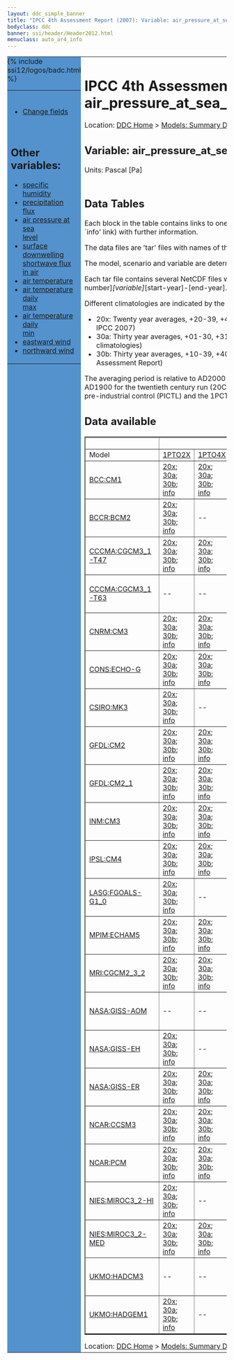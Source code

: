 ```yaml
---
layout: ddc_simple_banner
title: "IPCC 4th Assessment Report (2007): Variable: air_pressure_at_sea_level"
bodyclass: ddc
banner: ssi/header/Header2012.html
menuclass: auto_ar4_info
---
```



<table width="100%" border="0" cellspacing="0" cellpadding="0" style="border-collapse: collapse;">
<tr style="margin:0;padding:0;border:0;">
<td style="margin:0;padding:0;border:0;height:1pt;width:150pt;background:#5492CD;" valign="top" >

<div id="lh-col2" class="auto_ar4_info">
<table class="menumain" bgcolor="#5492CD" cellspacing="0" width="100%" border="0">
<tr><td>

<br/>
<ul><li><a href="var-air_pressure_at_sea_level-change.html">Change fields</a></li></ul><br/>

<h2> Other variables:</h2>
<ul>
<li><a href="var-specific_humidity.html">specific humidity</a></li>
<li><a href="var-precipitation_flux.html">precipitation flux</a></li>
<li><a href="var-air_pressure_at_sea_level.html">air pressure at sea<br/> level</a></li>
<li><a href="var-surface_downwelling_shortwave_flux_in_air.html">surface downwelling<br/> shortwave flux in air</a></li>
<li><a href="var-air_temperature.html">air temperature</a></li>
<li><a href="var-air_temperature_daily_max.html">air temperature daily<br/> max</a></li>
<li><a href="var-air_temperature_daily_min.html">air temperature daily<br/> min</a></li>
<li><a href="var-eastward_wind.html">eastward wind</a></li>
<li><a href="var-northward_wind.html">northward wind</a></li>
</ul>

</td></tr> 
{% include ssi12/logos/badc.html %}
</table>
</div>
</td>
<td><h1>IPCC 4th Assessment Report (2007): Variable: air_pressure_at_sea_level</h1>

<!-- Breadcrumb1 -->
<div id="breadcrumb1" align="left">
Location: <a href="/index.html">DDC Home</a> > <a href="/sim/gcm_clim/">Models: Summary Data</a>
> <a href="/sim/gcm_clim/SRES_AR4/index.html">AR4 (2007): SRES scenarios</a>
</div>
<!-- End of Breadcrumb1 --><h2>Variable: air_pressure_at_sea_level</h2>
Units: Pascal [Pa]<br/>

<br/>
<h2> Data Tables</h2>

Each block in the table contains links to one or more data files and
to one information page (the `info' link) with further information.
<p/>

The data files are 'tar' files with names of the form
[model]_[scenario]_[variable]_[climatology].tar.
<p/>

The model, scenario and variable are determined by the position in
the table.
<p/>

Each tar file contains several NetCDF files with names of the form:
[model]_[scenario]_[ensemble number]_[variable]_[start-year]-[end-year].nc.
<p/>

Different climatologies are indicated by the links within each table entry.
<ul>
<li>20x: Twenty year averages, +20-39, +46-65, +80-99, +180-199 (as used in Chapt. 10 of IPCC 2007)</li>
<li>30a: Thirty year averages, +01-30, +31-60, +61-90 (as used in the observational climatologies)</li>
<li>30b: Thirty year averages, +10-39, +40-69, +70-99 (for compatibility with the 3rd Assessment Report)</li>
</ul>
The averaging period is relative to AD2000 for SRES scenarios A1B, A2 and B1,
relative to AD1900 for the twentieth century run (20C3M) and relative to the
start of the experiment for the pre-industrial control (PICTL) and the
1PCTO2X and 1PCTO4X runs.
<p/>

<h2>Data available</h2>

<table class="data-table"  border="2">
<tr><td></td>
<td colspan="8" align="center">Scenario</td>
</tr>
<tr><td>Model</td>
      <td><a href="scenario-1PTO2X.html">1PTO2X</a></td>
      <td><a href="scenario-1PTO4X.html">1PTO4X</a></td>
      <td><a href="scenario-SRB1.html">SRB1</a></td>
      <td><a href="scenario-20C3M.html">20C3M</a></td>
      <td><a href="scenario-COMMIT.html">COMMIT</a></td>
      <td><a href="scenario-PICTL.html">PICTL</a></td>
      <td><a href="scenario-SRA1B.html">SRA1B</a></td>
      <td><a href="scenario-SRA2.html">SRA2</a></td>
</tr>
<tr><td class="data-table-col1"><a href="model-BCC-CM1.html">BCC:CM1</a></td>
      <td class="data-table-item">
      <a href="http://apps.ipcc-data.org/cgi-bin/downl/ar4_nc/psl/BCCM1_1PTO2X_psl_oc20x.tar">20x</a>;
      <a href="http://apps.ipcc-data.org/cgi-bin/downl/ar4_nc/psl/BCCM1_1PTO2X_psl_oc30a.tar">30a</a>;
      <a href="http://apps.ipcc-data.org/cgi-bin/downl/ar4_nc/psl/BCCM1_1PTO2X_psl_oc30b.tar">30b</a>;
      <a href="/ar4/info/BCC-CM1_1PTO2X_psl.html">info</a></td>
      <td class="data-table-item">
      <a href="http://apps.ipcc-data.org/cgi-bin/downl/ar4_nc/psl/BCCM1_1PTO4X_psl_oc20x.tar">20x</a>;
      <a href="http://apps.ipcc-data.org/cgi-bin/downl/ar4_nc/psl/BCCM1_1PTO4X_psl_oc30a.tar">30a</a>;
      <a href="http://apps.ipcc-data.org/cgi-bin/downl/ar4_nc/psl/BCCM1_1PTO4X_psl_oc30b.tar">30b</a>;
      <a href="/ar4/info/BCC-CM1_1PTO4X_psl.html">info</a></td>
      <td class="data-table-item">
      <a href="http://apps.ipcc-data.org/cgi-bin/downl/ar4_nc/psl/BCCM1_SRB1_psl_c20x.tar">20x</a>;
      <a href="http://apps.ipcc-data.org/cgi-bin/downl/ar4_nc/psl/BCCM1_SRB1_psl_c30b.tar">30b</a>;
      <a href="/ar4/info/BCC-CM1_SRB1_psl.html">info</a></td>
      <td class="data-table-empty">--</td>
      <td class="data-table-empty">--</td>
      <td class="data-table-empty">--</td>
      <td class="data-table-empty">--</td>
      <td class="data-table-empty">--</td>
</tr>
<tr><td class="data-table-col1"><a href="model-BCCR-BCM2.html">BCCR:BCM2</a></td>
      <td class="data-table-item">
      <a href="http://apps.ipcc-data.org/cgi-bin/downl/ar4_nc/psl/BCM2_1PTO2X_psl_oc20x.tar">20x</a>;
      <a href="http://apps.ipcc-data.org/cgi-bin/downl/ar4_nc/psl/BCM2_1PTO2X_psl_oc30a.tar">30a</a>;
      <a href="http://apps.ipcc-data.org/cgi-bin/downl/ar4_nc/psl/BCM2_1PTO2X_psl_oc30b.tar">30b</a>;
      <a href="/ar4/info/BCCR-BCM2_1PTO2X_psl.html">info</a></td>
      <td class="data-table-empty">--</td>
      <td class="data-table-item">
      <a href="http://apps.ipcc-data.org/cgi-bin/downl/ar4_nc/psl/BCM2_SRB1_psl_c20x.tar">20x</a>;
      <a href="http://apps.ipcc-data.org/cgi-bin/downl/ar4_nc/psl/BCM2_SRB1_psl_c30b.tar">30b</a>;
      <a href="/ar4/info/BCCR-BCM2_SRB1_psl.html">info</a></td>
      <td class="data-table-item">
      <a href="http://apps.ipcc-data.org/cgi-bin/downl/ar4_nc/psl/BCM2_20C3M_psl_c30a.tar">30a</a>;
      <a href="/ar4/info/BCCR-BCM2_20C3M_psl.html">info</a></td>
      <td class="data-table-item">
      <a href="http://apps.ipcc-data.org/cgi-bin/downl/ar4_nc/psl/BCM2_COMMIT_psl_c20x.tar">20x</a>;
      <a href="http://apps.ipcc-data.org/cgi-bin/downl/ar4_nc/psl/BCM2_COMMIT_psl_c30b.tar">30b</a>;
      <a href="/ar4/info/BCCR-BCM2_COMMIT_psl.html">info</a></td>
      <td class="data-table-item">
      <a href="http://apps.ipcc-data.org/cgi-bin/downl/ar4_nc/psl/BCM2_PICTL_psl_oc20x.tar">20x</a>;
      <a href="http://apps.ipcc-data.org/cgi-bin/downl/ar4_nc/psl/BCM2_PICTL_psl_oc30a.tar">30a</a>;
      <a href="http://apps.ipcc-data.org/cgi-bin/downl/ar4_nc/psl/BCM2_PICTL_psl_oc30b.tar">30b</a>;
      <a href="/ar4/info/BCCR-BCM2_PICTL_psl.html">info</a></td>
      <td class="data-table-item">
      <a href="http://apps.ipcc-data.org/cgi-bin/downl/ar4_nc/psl/BCM2_SRA1B_psl_c20x.tar">20x</a>;
      <a href="http://apps.ipcc-data.org/cgi-bin/downl/ar4_nc/psl/BCM2_SRA1B_psl_c30b.tar">30b</a>;
      <a href="/ar4/info/BCCR-BCM2_SRA1B_psl.html">info</a></td>
      <td class="data-table-item">
      <a href="http://apps.ipcc-data.org/cgi-bin/downl/ar4_nc/psl/BCM2_SRA2_psl_c20x.tar">20x</a>;
      <a href="http://apps.ipcc-data.org/cgi-bin/downl/ar4_nc/psl/BCM2_SRA2_psl_c30b.tar">30b</a>;
      <a href="/ar4/info/BCCR-BCM2_SRA2_psl.html">info</a></td>
</tr>
<tr><td class="data-table-col1"><a href="model-CCCMA-CGCM3_1-T47.html">CCCMA:CGCM3_1-T47</a></td>
      <td class="data-table-item">
      <a href="http://apps.ipcc-data.org/cgi-bin/downl/ar4_nc/psl/CGMR_1PTO2X_psl_oc20x.tar">20x</a>;
      <a href="http://apps.ipcc-data.org/cgi-bin/downl/ar4_nc/psl/CGMR_1PTO2X_psl_oc30a.tar">30a</a>;
      <a href="http://apps.ipcc-data.org/cgi-bin/downl/ar4_nc/psl/CGMR_1PTO2X_psl_oc30b.tar">30b</a>;
      <a href="/ar4/info/CCCMA-CGCM3_1-T47_1PTO2X_psl.html">info</a></td>
      <td class="data-table-item">
      <a href="http://apps.ipcc-data.org/cgi-bin/downl/ar4_nc/psl/CGMR_1PTO4X_psl_oc20x.tar">20x</a>;
      <a href="http://apps.ipcc-data.org/cgi-bin/downl/ar4_nc/psl/CGMR_1PTO4X_psl_oc30a.tar">30a</a>;
      <a href="http://apps.ipcc-data.org/cgi-bin/downl/ar4_nc/psl/CGMR_1PTO4X_psl_oc30b.tar">30b</a>;
      <a href="/ar4/info/CCCMA-CGCM3_1-T47_1PTO4X_psl.html">info</a></td>
      <td class="data-table-empty">--</td>
      <td class="data-table-item">
      <a href="http://apps.ipcc-data.org/cgi-bin/downl/ar4_nc/psl/CGMR_20C3M_psl_c30a.tar">30a</a>;
      <a href="/ar4/info/CCCMA-CGCM3_1-T47_20C3M_psl.html">info</a></td>
      <td class="data-table-empty">--</td>
      <td class="data-table-item">
      <a href="http://apps.ipcc-data.org/cgi-bin/downl/ar4_nc/psl/CGMR_PICTL_psl_oc20x.tar">20x</a>;
      <a href="http://apps.ipcc-data.org/cgi-bin/downl/ar4_nc/psl/CGMR_PICTL_psl_oc30a.tar">30a</a>;
      <a href="http://apps.ipcc-data.org/cgi-bin/downl/ar4_nc/psl/CGMR_PICTL_psl_oc30b.tar">30b</a>;
      <a href="/ar4/info/CCCMA-CGCM3_1-T47_PICTL_psl.html">info</a></td>
      <td class="data-table-item">
      <a href="http://apps.ipcc-data.org/cgi-bin/downl/ar4_nc/psl/CGMR_SRA1B_psl_c20x.tar">20x</a>;
      <a href="http://apps.ipcc-data.org/cgi-bin/downl/ar4_nc/psl/CGMR_SRA1B_psl_c30b.tar">30b</a>;
      <a href="/ar4/info/CCCMA-CGCM3_1-T47_SRA1B_psl.html">info</a></td>
      <td class="data-table-empty">--</td>
</tr>
<tr><td class="data-table-col1"><a href="model-CCCMA-CGCM3_1-T63.html">CCCMA:CGCM3_1-T63</a></td>
      <td class="data-table-empty">--</td>
      <td class="data-table-empty">--</td>
      <td class="data-table-item">
      <a href="http://apps.ipcc-data.org/cgi-bin/downl/ar4_nc/psl/CGHR_SRB1_psl_c20x.tar">20x</a>;
      <a href="http://apps.ipcc-data.org/cgi-bin/downl/ar4_nc/psl/CGHR_SRB1_psl_c30b.tar">30b</a>;
      <a href="/ar4/info/CCCMA-CGCM3_1-T63_SRB1_psl.html">info</a></td>
      <td class="data-table-item">
      <a href="http://apps.ipcc-data.org/cgi-bin/downl/ar4_nc/psl/CGHR_20C3M_psl_c30a.tar">30a</a>;
      <a href="/ar4/info/CCCMA-CGCM3_1-T63_20C3M_psl.html">info</a></td>
      <td class="data-table-empty">--</td>
      <td class="data-table-item">
      <a href="http://apps.ipcc-data.org/cgi-bin/downl/ar4_nc/psl/CGHR_PICTL_psl_oc20x.tar">20x</a>;
      <a href="http://apps.ipcc-data.org/cgi-bin/downl/ar4_nc/psl/CGHR_PICTL_psl_oc30a.tar">30a</a>;
      <a href="http://apps.ipcc-data.org/cgi-bin/downl/ar4_nc/psl/CGHR_PICTL_psl_oc30b.tar">30b</a>;
      <a href="/ar4/info/CCCMA-CGCM3_1-T63_PICTL_psl.html">info</a></td>
      <td class="data-table-item">
      <a href="http://apps.ipcc-data.org/cgi-bin/downl/ar4_nc/psl/CGHR_SRA1B_psl_c20x.tar">20x</a>;
      <a href="http://apps.ipcc-data.org/cgi-bin/downl/ar4_nc/psl/CGHR_SRA1B_psl_c30b.tar">30b</a>;
      <a href="/ar4/info/CCCMA-CGCM3_1-T63_SRA1B_psl.html">info</a></td>
      <td class="data-table-empty">--</td>
</tr>
<tr><td class="data-table-col1"><a href="model-CNRM-CM3.html">CNRM:CM3</a></td>
      <td class="data-table-item">
      <a href="http://apps.ipcc-data.org/cgi-bin/downl/ar4_nc/psl/CNCM3_1PTO2X_psl_oc20x.tar">20x</a>;
      <a href="http://apps.ipcc-data.org/cgi-bin/downl/ar4_nc/psl/CNCM3_1PTO2X_psl_oc30a.tar">30a</a>;
      <a href="http://apps.ipcc-data.org/cgi-bin/downl/ar4_nc/psl/CNCM3_1PTO2X_psl_oc30b.tar">30b</a>;
      <a href="/ar4/info/CNRM-CM3_1PTO2X_psl.html">info</a></td>
      <td class="data-table-item">
      <a href="http://apps.ipcc-data.org/cgi-bin/downl/ar4_nc/psl/CNCM3_1PTO4X_psl_oc20x.tar">20x</a>;
      <a href="http://apps.ipcc-data.org/cgi-bin/downl/ar4_nc/psl/CNCM3_1PTO4X_psl_oc30a.tar">30a</a>;
      <a href="http://apps.ipcc-data.org/cgi-bin/downl/ar4_nc/psl/CNCM3_1PTO4X_psl_oc30b.tar">30b</a>;
      <a href="/ar4/info/CNRM-CM3_1PTO4X_psl.html">info</a></td>
      <td class="data-table-item">
      <a href="http://apps.ipcc-data.org/cgi-bin/downl/ar4_nc/psl/CNCM3_SRB1_psl_c20x.tar">20x</a>;
      <a href="http://apps.ipcc-data.org/cgi-bin/downl/ar4_nc/psl/CNCM3_SRB1_psl_c30b.tar">30b</a>;
      <a href="/ar4/info/CNRM-CM3_SRB1_psl.html">info</a></td>
      <td class="data-table-item">
      <a href="http://apps.ipcc-data.org/cgi-bin/downl/ar4_nc/psl/CNCM3_20C3M_psl_c30a.tar">30a</a>;
      <a href="/ar4/info/CNRM-CM3_20C3M_psl.html">info</a></td>
      <td class="data-table-item">
      <a href="http://apps.ipcc-data.org/cgi-bin/downl/ar4_nc/psl/CNCM3_COMMIT_psl_c20x.tar">20x</a>;
      <a href="http://apps.ipcc-data.org/cgi-bin/downl/ar4_nc/psl/CNCM3_COMMIT_psl_c30b.tar">30b</a>;
      <a href="/ar4/info/CNRM-CM3_COMMIT_psl.html">info</a></td>
      <td class="data-table-item">
      <a href="http://apps.ipcc-data.org/cgi-bin/downl/ar4_nc/psl/CNCM3_PICTL_psl_oc20x.tar">20x</a>;
      <a href="http://apps.ipcc-data.org/cgi-bin/downl/ar4_nc/psl/CNCM3_PICTL_psl_oc30a.tar">30a</a>;
      <a href="http://apps.ipcc-data.org/cgi-bin/downl/ar4_nc/psl/CNCM3_PICTL_psl_oc30b.tar">30b</a>;
      <a href="/ar4/info/CNRM-CM3_PICTL_psl.html">info</a></td>
      <td class="data-table-item">
      <a href="http://apps.ipcc-data.org/cgi-bin/downl/ar4_nc/psl/CNCM3_SRA1B_psl_c20x.tar">20x</a>;
      <a href="http://apps.ipcc-data.org/cgi-bin/downl/ar4_nc/psl/CNCM3_SRA1B_psl_c30b.tar">30b</a>;
      <a href="/ar4/info/CNRM-CM3_SRA1B_psl.html">info</a></td>
      <td class="data-table-item">
      <a href="http://apps.ipcc-data.org/cgi-bin/downl/ar4_nc/psl/CNCM3_SRA2_psl_c20x.tar">20x</a>;
      <a href="http://apps.ipcc-data.org/cgi-bin/downl/ar4_nc/psl/CNCM3_SRA2_psl_c30b.tar">30b</a>;
      <a href="/ar4/info/CNRM-CM3_SRA2_psl.html">info</a></td>
</tr>
<tr><td class="data-table-col1"><a href="model-CONS-ECHO-G.html">CONS:ECHO-G</a></td>
      <td class="data-table-item">
      <a href="http://apps.ipcc-data.org/cgi-bin/downl/ar4_nc/psl/ECHOG_1PTO2X_psl_oc20x.tar">20x</a>;
      <a href="http://apps.ipcc-data.org/cgi-bin/downl/ar4_nc/psl/ECHOG_1PTO2X_psl_oc30a.tar">30a</a>;
      <a href="http://apps.ipcc-data.org/cgi-bin/downl/ar4_nc/psl/ECHOG_1PTO2X_psl_oc30b.tar">30b</a>;
      <a href="/ar4/info/CONS-ECHO-G_1PTO2X_psl.html">info</a></td>
      <td class="data-table-item">
      <a href="http://apps.ipcc-data.org/cgi-bin/downl/ar4_nc/psl/ECHOG_1PTO4X_psl_oc20x.tar">20x</a>;
      <a href="http://apps.ipcc-data.org/cgi-bin/downl/ar4_nc/psl/ECHOG_1PTO4X_psl_oc30a.tar">30a</a>;
      <a href="http://apps.ipcc-data.org/cgi-bin/downl/ar4_nc/psl/ECHOG_1PTO4X_psl_oc30b.tar">30b</a>;
      <a href="/ar4/info/CONS-ECHO-G_1PTO4X_psl.html">info</a></td>
      <td class="data-table-empty">--</td>
      <td class="data-table-item">
      <a href="http://apps.ipcc-data.org/cgi-bin/downl/ar4_nc/psl/ECHOG_20C3M_psl_c30a.tar">30a</a>;
      <a href="/ar4/info/CONS-ECHO-G_20C3M_psl.html">info</a></td>
      <td class="data-table-item">
      <a href="http://apps.ipcc-data.org/cgi-bin/downl/ar4_nc/psl/ECHOG_COMMIT_psl_c20x.tar">20x</a>;
      <a href="http://apps.ipcc-data.org/cgi-bin/downl/ar4_nc/psl/ECHOG_COMMIT_psl_c30b.tar">30b</a>;
      <a href="/ar4/info/CONS-ECHO-G_COMMIT_psl.html">info</a></td>
      <td class="data-table-item">
      <a href="http://apps.ipcc-data.org/cgi-bin/downl/ar4_nc/psl/ECHOG_PICTL_psl_oc20x.tar">20x</a>;
      <a href="http://apps.ipcc-data.org/cgi-bin/downl/ar4_nc/psl/ECHOG_PICTL_psl_oc30a.tar">30a</a>;
      <a href="http://apps.ipcc-data.org/cgi-bin/downl/ar4_nc/psl/ECHOG_PICTL_psl_oc30b.tar">30b</a>;
      <a href="/ar4/info/CONS-ECHO-G_PICTL_psl.html">info</a></td>
      <td class="data-table-item">
      <a href="http://apps.ipcc-data.org/cgi-bin/downl/ar4_nc/psl/ECHOG_SRA1B_psl_c20x.tar">20x</a>;
      <a href="http://apps.ipcc-data.org/cgi-bin/downl/ar4_nc/psl/ECHOG_SRA1B_psl_c30b.tar">30b</a>;
      <a href="/ar4/info/CONS-ECHO-G_SRA1B_psl.html">info</a></td>
      <td class="data-table-item">
      <a href="http://apps.ipcc-data.org/cgi-bin/downl/ar4_nc/psl/ECHOG_SRA2_psl_c20x.tar">20x</a>;
      <a href="http://apps.ipcc-data.org/cgi-bin/downl/ar4_nc/psl/ECHOG_SRA2_psl_c30b.tar">30b</a>;
      <a href="/ar4/info/CONS-ECHO-G_SRA2_psl.html">info</a></td>
</tr>
<tr><td class="data-table-col1"><a href="model-CSIRO-MK3.html">CSIRO:MK3</a></td>
      <td class="data-table-item">
      <a href="http://apps.ipcc-data.org/cgi-bin/downl/ar4_nc/psl/CSMK3_1PTO2X_psl_oc20x.tar">20x</a>;
      <a href="http://apps.ipcc-data.org/cgi-bin/downl/ar4_nc/psl/CSMK3_1PTO2X_psl_oc30a.tar">30a</a>;
      <a href="http://apps.ipcc-data.org/cgi-bin/downl/ar4_nc/psl/CSMK3_1PTO2X_psl_oc30b.tar">30b</a>;
      <a href="/ar4/info/CSIRO-MK3_1PTO2X_psl.html">info</a></td>
      <td class="data-table-empty">--</td>
      <td class="data-table-item">
      <a href="http://apps.ipcc-data.org/cgi-bin/downl/ar4_nc/psl/CSMK3_SRB1_psl_c20x.tar">20x</a>;
      <a href="http://apps.ipcc-data.org/cgi-bin/downl/ar4_nc/psl/CSMK3_SRB1_psl_c30b.tar">30b</a>;
      <a href="/ar4/info/CSIRO-MK3_SRB1_psl.html">info</a></td>
      <td class="data-table-item">
      <a href="http://apps.ipcc-data.org/cgi-bin/downl/ar4_nc/psl/CSMK3_20C3M_psl_c30a.tar">30a</a>;
      <a href="/ar4/info/CSIRO-MK3_20C3M_psl.html">info</a></td>
      <td class="data-table-item">
      <a href="http://apps.ipcc-data.org/cgi-bin/downl/ar4_nc/psl/CSMK3_COMMIT_psl_c20x.tar">20x</a>;
      <a href="http://apps.ipcc-data.org/cgi-bin/downl/ar4_nc/psl/CSMK3_COMMIT_psl_c30b.tar">30b</a>;
      <a href="/ar4/info/CSIRO-MK3_COMMIT_psl.html">info</a></td>
      <td class="data-table-item">
      <a href="http://apps.ipcc-data.org/cgi-bin/downl/ar4_nc/psl/CSMK3_PICTL_psl_oc20x.tar">20x</a>;
      <a href="http://apps.ipcc-data.org/cgi-bin/downl/ar4_nc/psl/CSMK3_PICTL_psl_oc30a.tar">30a</a>;
      <a href="http://apps.ipcc-data.org/cgi-bin/downl/ar4_nc/psl/CSMK3_PICTL_psl_oc30b.tar">30b</a>;
      <a href="/ar4/info/CSIRO-MK3_PICTL_psl.html">info</a></td>
      <td class="data-table-item">
      <a href="http://apps.ipcc-data.org/cgi-bin/downl/ar4_nc/psl/CSMK3_SRA1B_psl_c20x.tar">20x</a>;
      <a href="http://apps.ipcc-data.org/cgi-bin/downl/ar4_nc/psl/CSMK3_SRA1B_psl_c30b.tar">30b</a>;
      <a href="/ar4/info/CSIRO-MK3_SRA1B_psl.html">info</a></td>
      <td class="data-table-empty">--</td>
</tr>
<tr><td class="data-table-col1"><a href="model-GFDL-CM2.html">GFDL:CM2</a></td>
      <td class="data-table-item">
      <a href="http://apps.ipcc-data.org/cgi-bin/downl/ar4_nc/psl/GFCM20_1PTO2X_psl_oc20x.tar">20x</a>;
      <a href="http://apps.ipcc-data.org/cgi-bin/downl/ar4_nc/psl/GFCM20_1PTO2X_psl_oc30a.tar">30a</a>;
      <a href="http://apps.ipcc-data.org/cgi-bin/downl/ar4_nc/psl/GFCM20_1PTO2X_psl_oc30b.tar">30b</a>;
      <a href="/ar4/info/GFDL-CM2_1PTO2X_psl.html">info</a></td>
      <td class="data-table-item">
      <a href="http://apps.ipcc-data.org/cgi-bin/downl/ar4_nc/psl/GFCM20_1PTO4X_psl_oc20x.tar">20x</a>;
      <a href="http://apps.ipcc-data.org/cgi-bin/downl/ar4_nc/psl/GFCM20_1PTO4X_psl_oc30a.tar">30a</a>;
      <a href="http://apps.ipcc-data.org/cgi-bin/downl/ar4_nc/psl/GFCM20_1PTO4X_psl_oc30b.tar">30b</a>;
      <a href="/ar4/info/GFDL-CM2_1PTO4X_psl.html">info</a></td>
      <td class="data-table-item">
      <a href="http://apps.ipcc-data.org/cgi-bin/downl/ar4_nc/psl/GFCM20_SRB1_psl_c20x.tar">20x</a>;
      <a href="http://apps.ipcc-data.org/cgi-bin/downl/ar4_nc/psl/GFCM20_SRB1_psl_c30b.tar">30b</a>;
      <a href="/ar4/info/GFDL-CM2_SRB1_psl.html">info</a></td>
      <td class="data-table-item">
      <a href="http://apps.ipcc-data.org/cgi-bin/downl/ar4_nc/psl/GFCM20_20C3M_psl_c30a.tar">30a</a>;
      <a href="/ar4/info/GFDL-CM2_20C3M_psl.html">info</a></td>
      <td class="data-table-item">
      <a href="http://apps.ipcc-data.org/cgi-bin/downl/ar4_nc/psl/GFCM20_COMMIT_psl_c20x.tar">20x</a>;
      <a href="http://apps.ipcc-data.org/cgi-bin/downl/ar4_nc/psl/GFCM20_COMMIT_psl_c30b.tar">30b</a>;
      <a href="/ar4/info/GFDL-CM2_COMMIT_psl.html">info</a></td>
      <td class="data-table-item">
      <a href="http://apps.ipcc-data.org/cgi-bin/downl/ar4_nc/psl/GFCM20_PICTL_psl_oc20x.tar">20x</a>;
      <a href="http://apps.ipcc-data.org/cgi-bin/downl/ar4_nc/psl/GFCM20_PICTL_psl_oc30a.tar">30a</a>;
      <a href="http://apps.ipcc-data.org/cgi-bin/downl/ar4_nc/psl/GFCM20_PICTL_psl_oc30b.tar">30b</a>;
      <a href="/ar4/info/GFDL-CM2_PICTL_psl.html">info</a></td>
      <td class="data-table-item">
      <a href="http://apps.ipcc-data.org/cgi-bin/downl/ar4_nc/psl/GFCM20_SRA1B_psl_c20x.tar">20x</a>;
      <a href="http://apps.ipcc-data.org/cgi-bin/downl/ar4_nc/psl/GFCM20_SRA1B_psl_c30b.tar">30b</a>;
      <a href="/ar4/info/GFDL-CM2_SRA1B_psl.html">info</a></td>
      <td class="data-table-item">
      <a href="http://apps.ipcc-data.org/cgi-bin/downl/ar4_nc/psl/GFCM20_SRA2_psl_c20x.tar">20x</a>;
      <a href="http://apps.ipcc-data.org/cgi-bin/downl/ar4_nc/psl/GFCM20_SRA2_psl_c30b.tar">30b</a>;
      <a href="/ar4/info/GFDL-CM2_SRA2_psl.html">info</a></td>
</tr>
<tr><td class="data-table-col1"><a href="model-GFDL-CM2_1.html">GFDL:CM2_1</a></td>
      <td class="data-table-item">
      <a href="http://apps.ipcc-data.org/cgi-bin/downl/ar4_nc/psl/GFCM21_1PTO2X_psl_oc20x.tar">20x</a>;
      <a href="http://apps.ipcc-data.org/cgi-bin/downl/ar4_nc/psl/GFCM21_1PTO2X_psl_oc30a.tar">30a</a>;
      <a href="http://apps.ipcc-data.org/cgi-bin/downl/ar4_nc/psl/GFCM21_1PTO2X_psl_oc30b.tar">30b</a>;
      <a href="/ar4/info/GFDL-CM2_1_1PTO2X_psl.html">info</a></td>
      <td class="data-table-item">
      <a href="http://apps.ipcc-data.org/cgi-bin/downl/ar4_nc/psl/GFCM21_1PTO4X_psl_oc20x.tar">20x</a>;
      <a href="http://apps.ipcc-data.org/cgi-bin/downl/ar4_nc/psl/GFCM21_1PTO4X_psl_oc30a.tar">30a</a>;
      <a href="http://apps.ipcc-data.org/cgi-bin/downl/ar4_nc/psl/GFCM21_1PTO4X_psl_oc30b.tar">30b</a>;
      <a href="/ar4/info/GFDL-CM2_1_1PTO4X_psl.html">info</a></td>
      <td class="data-table-item">
      <a href="http://apps.ipcc-data.org/cgi-bin/downl/ar4_nc/psl/GFCM21_SRB1_psl_c20x.tar">20x</a>;
      <a href="http://apps.ipcc-data.org/cgi-bin/downl/ar4_nc/psl/GFCM21_SRB1_psl_c30b.tar">30b</a>;
      <a href="/ar4/info/GFDL-CM2_1_SRB1_psl.html">info</a></td>
      <td class="data-table-item">
      <a href="http://apps.ipcc-data.org/cgi-bin/downl/ar4_nc/psl/GFCM21_20C3M_psl_c30a.tar">30a</a>;
      <a href="/ar4/info/GFDL-CM2_1_20C3M_psl.html">info</a></td>
      <td class="data-table-item">
      <a href="http://apps.ipcc-data.org/cgi-bin/downl/ar4_nc/psl/GFCM21_COMMIT_psl_c20x.tar">20x</a>;
      <a href="http://apps.ipcc-data.org/cgi-bin/downl/ar4_nc/psl/GFCM21_COMMIT_psl_c30b.tar">30b</a>;
      <a href="/ar4/info/GFDL-CM2_1_COMMIT_psl.html">info</a></td>
      <td class="data-table-item">
      <a href="http://apps.ipcc-data.org/cgi-bin/downl/ar4_nc/psl/GFCM21_PICTL_psl_oc20x.tar">20x</a>;
      <a href="http://apps.ipcc-data.org/cgi-bin/downl/ar4_nc/psl/GFCM21_PICTL_psl_oc30a.tar">30a</a>;
      <a href="http://apps.ipcc-data.org/cgi-bin/downl/ar4_nc/psl/GFCM21_PICTL_psl_oc30b.tar">30b</a>;
      <a href="/ar4/info/GFDL-CM2_1_PICTL_psl.html">info</a></td>
      <td class="data-table-item">
      <a href="http://apps.ipcc-data.org/cgi-bin/downl/ar4_nc/psl/GFCM21_SRA1B_psl_c20x.tar">20x</a>;
      <a href="http://apps.ipcc-data.org/cgi-bin/downl/ar4_nc/psl/GFCM21_SRA1B_psl_c30b.tar">30b</a>;
      <a href="/ar4/info/GFDL-CM2_1_SRA1B_psl.html">info</a></td>
      <td class="data-table-item">
      <a href="http://apps.ipcc-data.org/cgi-bin/downl/ar4_nc/psl/GFCM21_SRA2_psl_c20x.tar">20x</a>;
      <a href="http://apps.ipcc-data.org/cgi-bin/downl/ar4_nc/psl/GFCM21_SRA2_psl_c30b.tar">30b</a>;
      <a href="/ar4/info/GFDL-CM2_1_SRA2_psl.html">info</a></td>
</tr>
<tr><td class="data-table-col1"><a href="model-INM-CM3.html">INM:CM3</a></td>
      <td class="data-table-item">
      <a href="http://apps.ipcc-data.org/cgi-bin/downl/ar4_nc/psl/INCM3_1PTO2X_psl_oc20x.tar">20x</a>;
      <a href="http://apps.ipcc-data.org/cgi-bin/downl/ar4_nc/psl/INCM3_1PTO2X_psl_oc30a.tar">30a</a>;
      <a href="http://apps.ipcc-data.org/cgi-bin/downl/ar4_nc/psl/INCM3_1PTO2X_psl_oc30b.tar">30b</a>;
      <a href="/ar4/info/INM-CM3_1PTO2X_psl.html">info</a></td>
      <td class="data-table-item">
      <a href="http://apps.ipcc-data.org/cgi-bin/downl/ar4_nc/psl/INCM3_1PTO4X_psl_oc20x.tar">20x</a>;
      <a href="http://apps.ipcc-data.org/cgi-bin/downl/ar4_nc/psl/INCM3_1PTO4X_psl_oc30a.tar">30a</a>;
      <a href="http://apps.ipcc-data.org/cgi-bin/downl/ar4_nc/psl/INCM3_1PTO4X_psl_oc30b.tar">30b</a>;
      <a href="/ar4/info/INM-CM3_1PTO4X_psl.html">info</a></td>
      <td class="data-table-item">
      <a href="http://apps.ipcc-data.org/cgi-bin/downl/ar4_nc/psl/INCM3_SRB1_psl_c20x.tar">20x</a>;
      <a href="http://apps.ipcc-data.org/cgi-bin/downl/ar4_nc/psl/INCM3_SRB1_psl_c30b.tar">30b</a>;
      <a href="/ar4/info/INM-CM3_SRB1_psl.html">info</a></td>
      <td class="data-table-item">
      <a href="http://apps.ipcc-data.org/cgi-bin/downl/ar4_nc/psl/INCM3_20C3M_psl_c30a.tar">30a</a>;
      <a href="/ar4/info/INM-CM3_20C3M_psl.html">info</a></td>
      <td class="data-table-item">
      <a href="http://apps.ipcc-data.org/cgi-bin/downl/ar4_nc/psl/INCM3_COMMIT_psl_c20x.tar">20x</a>;
      <a href="http://apps.ipcc-data.org/cgi-bin/downl/ar4_nc/psl/INCM3_COMMIT_psl_c30b.tar">30b</a>;
      <a href="/ar4/info/INM-CM3_COMMIT_psl.html">info</a></td>
      <td class="data-table-item">
      <a href="http://apps.ipcc-data.org/cgi-bin/downl/ar4_nc/psl/INCM3_PICTL_psl_oc20x.tar">20x</a>;
      <a href="http://apps.ipcc-data.org/cgi-bin/downl/ar4_nc/psl/INCM3_PICTL_psl_oc30a.tar">30a</a>;
      <a href="http://apps.ipcc-data.org/cgi-bin/downl/ar4_nc/psl/INCM3_PICTL_psl_oc30b.tar">30b</a>;
      <a href="/ar4/info/INM-CM3_PICTL_psl.html">info</a></td>
      <td class="data-table-item">
      <a href="http://apps.ipcc-data.org/cgi-bin/downl/ar4_nc/psl/INCM3_SRA1B_psl_c20x.tar">20x</a>;
      <a href="http://apps.ipcc-data.org/cgi-bin/downl/ar4_nc/psl/INCM3_SRA1B_psl_c30b.tar">30b</a>;
      <a href="/ar4/info/INM-CM3_SRA1B_psl.html">info</a></td>
      <td class="data-table-item">
      <a href="http://apps.ipcc-data.org/cgi-bin/downl/ar4_nc/psl/INCM3_SRA2_psl_c20x.tar">20x</a>;
      <a href="http://apps.ipcc-data.org/cgi-bin/downl/ar4_nc/psl/INCM3_SRA2_psl_c30b.tar">30b</a>;
      <a href="/ar4/info/INM-CM3_SRA2_psl.html">info</a></td>
</tr>
<tr><td class="data-table-col1"><a href="model-IPSL-CM4.html">IPSL:CM4</a></td>
      <td class="data-table-item">
      <a href="http://apps.ipcc-data.org/cgi-bin/downl/ar4_nc/psl/IPCM4_1PTO2X_psl_oc20x.tar">20x</a>;
      <a href="http://apps.ipcc-data.org/cgi-bin/downl/ar4_nc/psl/IPCM4_1PTO2X_psl_oc30a.tar">30a</a>;
      <a href="http://apps.ipcc-data.org/cgi-bin/downl/ar4_nc/psl/IPCM4_1PTO2X_psl_oc30b.tar">30b</a>;
      <a href="/ar4/info/IPSL-CM4_1PTO2X_psl.html">info</a></td>
      <td class="data-table-item">
      <a href="http://apps.ipcc-data.org/cgi-bin/downl/ar4_nc/psl/IPCM4_1PTO4X_psl_oc20x.tar">20x</a>;
      <a href="http://apps.ipcc-data.org/cgi-bin/downl/ar4_nc/psl/IPCM4_1PTO4X_psl_oc30a.tar">30a</a>;
      <a href="http://apps.ipcc-data.org/cgi-bin/downl/ar4_nc/psl/IPCM4_1PTO4X_psl_oc30b.tar">30b</a>;
      <a href="/ar4/info/IPSL-CM4_1PTO4X_psl.html">info</a></td>
      <td class="data-table-item">
      <a href="http://apps.ipcc-data.org/cgi-bin/downl/ar4_nc/psl/IPCM4_SRB1_psl_c20x.tar">20x</a>;
      <a href="http://apps.ipcc-data.org/cgi-bin/downl/ar4_nc/psl/IPCM4_SRB1_psl_c30b.tar">30b</a>;
      <a href="/ar4/info/IPSL-CM4_SRB1_psl.html">info</a></td>
      <td class="data-table-item">
      <a href="http://apps.ipcc-data.org/cgi-bin/downl/ar4_nc/psl/IPCM4_20C3M_psl_c30a.tar">30a</a>;
      <a href="/ar4/info/IPSL-CM4_20C3M_psl.html">info</a></td>
      <td class="data-table-item">
      <a href="http://apps.ipcc-data.org/cgi-bin/downl/ar4_nc/psl/IPCM4_COMMIT_psl_c20x.tar">20x</a>;
      <a href="http://apps.ipcc-data.org/cgi-bin/downl/ar4_nc/psl/IPCM4_COMMIT_psl_c30b.tar">30b</a>;
      <a href="/ar4/info/IPSL-CM4_COMMIT_psl.html">info</a></td>
      <td class="data-table-item">
      <a href="http://apps.ipcc-data.org/cgi-bin/downl/ar4_nc/psl/IPCM4_PICTL_psl_oc20x.tar">20x</a>;
      <a href="http://apps.ipcc-data.org/cgi-bin/downl/ar4_nc/psl/IPCM4_PICTL_psl_oc30a.tar">30a</a>;
      <a href="http://apps.ipcc-data.org/cgi-bin/downl/ar4_nc/psl/IPCM4_PICTL_psl_oc30b.tar">30b</a>;
      <a href="/ar4/info/IPSL-CM4_PICTL_psl.html">info</a></td>
      <td class="data-table-item">
      <a href="http://apps.ipcc-data.org/cgi-bin/downl/ar4_nc/psl/IPCM4_SRA1B_psl_c20x.tar">20x</a>;
      <a href="http://apps.ipcc-data.org/cgi-bin/downl/ar4_nc/psl/IPCM4_SRA1B_psl_c30b.tar">30b</a>;
      <a href="/ar4/info/IPSL-CM4_SRA1B_psl.html">info</a></td>
      <td class="data-table-item">
      <a href="http://apps.ipcc-data.org/cgi-bin/downl/ar4_nc/psl/IPCM4_SRA2_psl_c20x.tar">20x</a>;
      <a href="http://apps.ipcc-data.org/cgi-bin/downl/ar4_nc/psl/IPCM4_SRA2_psl_c30b.tar">30b</a>;
      <a href="/ar4/info/IPSL-CM4_SRA2_psl.html">info</a></td>
</tr>
<tr><td class="data-table-col1"><a href="model-LASG-FGOALS-G1_0.html">LASG:FGOALS-G1_0</a></td>
      <td class="data-table-item">
      <a href="http://apps.ipcc-data.org/cgi-bin/downl/ar4_nc/psl/FGOALS_1PTO2X_psl_oc20x.tar">20x</a>;
      <a href="http://apps.ipcc-data.org/cgi-bin/downl/ar4_nc/psl/FGOALS_1PTO2X_psl_oc30a.tar">30a</a>;
      <a href="http://apps.ipcc-data.org/cgi-bin/downl/ar4_nc/psl/FGOALS_1PTO2X_psl_oc30b.tar">30b</a>;
      <a href="/ar4/info/LASG-FGOALS-G1_0_1PTO2X_psl.html">info</a></td>
      <td class="data-table-empty">--</td>
      <td class="data-table-item">
      <a href="http://apps.ipcc-data.org/cgi-bin/downl/ar4_nc/psl/FGOALS_SRB1_psl_c20x.tar">20x</a>;
      <a href="http://apps.ipcc-data.org/cgi-bin/downl/ar4_nc/psl/FGOALS_SRB1_psl_c30b.tar">30b</a>;
      <a href="/ar4/info/LASG-FGOALS-G1_0_SRB1_psl.html">info</a></td>
      <td class="data-table-item">
      <a href="http://apps.ipcc-data.org/cgi-bin/downl/ar4_nc/psl/FGOALS_20C3M_psl_c30a.tar">30a</a>;
      <a href="/ar4/info/LASG-FGOALS-G1_0_20C3M_psl.html">info</a></td>
      <td class="data-table-item">
      <a href="http://apps.ipcc-data.org/cgi-bin/downl/ar4_nc/psl/FGOALS_COMMIT_psl_c20x.tar">20x</a>;
      <a href="http://apps.ipcc-data.org/cgi-bin/downl/ar4_nc/psl/FGOALS_COMMIT_psl_c30b.tar">30b</a>;
      <a href="/ar4/info/LASG-FGOALS-G1_0_COMMIT_psl.html">info</a></td>
      <td class="data-table-item">
      <a href="http://apps.ipcc-data.org/cgi-bin/downl/ar4_nc/psl/FGOALS_PICTL_psl_oc20x.tar">20x</a>;
      <a href="http://apps.ipcc-data.org/cgi-bin/downl/ar4_nc/psl/FGOALS_PICTL_psl_oc30a.tar">30a</a>;
      <a href="http://apps.ipcc-data.org/cgi-bin/downl/ar4_nc/psl/FGOALS_PICTL_psl_oc30b.tar">30b</a>;
      <a href="/ar4/info/LASG-FGOALS-G1_0_PICTL_psl.html">info</a></td>
      <td class="data-table-item">
      <a href="http://apps.ipcc-data.org/cgi-bin/downl/ar4_nc/psl/FGOALS_SRA1B_psl_c20x.tar">20x</a>;
      <a href="http://apps.ipcc-data.org/cgi-bin/downl/ar4_nc/psl/FGOALS_SRA1B_psl_c30b.tar">30b</a>;
      <a href="/ar4/info/LASG-FGOALS-G1_0_SRA1B_psl.html">info</a></td>
      <td class="data-table-empty">--</td>
</tr>
<tr><td class="data-table-col1"><a href="model-MPIM-ECHAM5.html">MPIM:ECHAM5</a></td>
      <td class="data-table-item">
      <a href="http://apps.ipcc-data.org/cgi-bin/downl/ar4_nc/psl/MPEH5_1PTO2X_psl_oc20x.tar">20x</a>;
      <a href="http://apps.ipcc-data.org/cgi-bin/downl/ar4_nc/psl/MPEH5_1PTO2X_psl_oc30a.tar">30a</a>;
      <a href="http://apps.ipcc-data.org/cgi-bin/downl/ar4_nc/psl/MPEH5_1PTO2X_psl_oc30b.tar">30b</a>;
      <a href="/ar4/info/MPIM-ECHAM5_1PTO2X_psl.html">info</a></td>
      <td class="data-table-item">
      <a href="http://apps.ipcc-data.org/cgi-bin/downl/ar4_nc/psl/MPEH5_1PTO4X_psl_oc20x.tar">20x</a>;
      <a href="http://apps.ipcc-data.org/cgi-bin/downl/ar4_nc/psl/MPEH5_1PTO4X_psl_oc30a.tar">30a</a>;
      <a href="http://apps.ipcc-data.org/cgi-bin/downl/ar4_nc/psl/MPEH5_1PTO4X_psl_oc30b.tar">30b</a>;
      <a href="/ar4/info/MPIM-ECHAM5_1PTO4X_psl.html">info</a></td>
      <td class="data-table-item">
      <a href="http://apps.ipcc-data.org/cgi-bin/downl/ar4_nc/psl/MPEH5_SRB1_psl_c20x.tar">20x</a>;
      <a href="http://apps.ipcc-data.org/cgi-bin/downl/ar4_nc/psl/MPEH5_SRB1_psl_c30b.tar">30b</a>;
      <a href="/ar4/info/MPIM-ECHAM5_SRB1_psl.html">info</a></td>
      <td class="data-table-item">
      <a href="http://apps.ipcc-data.org/cgi-bin/downl/ar4_nc/psl/MPEH5_20C3M_psl_c30a.tar">30a</a>;
      <a href="/ar4/info/MPIM-ECHAM5_20C3M_psl.html">info</a></td>
      <td class="data-table-item">
      <a href="http://apps.ipcc-data.org/cgi-bin/downl/ar4_nc/psl/MPEH5_COMMIT_psl_c20x.tar">20x</a>;
      <a href="http://apps.ipcc-data.org/cgi-bin/downl/ar4_nc/psl/MPEH5_COMMIT_psl_c30b.tar">30b</a>;
      <a href="/ar4/info/MPIM-ECHAM5_COMMIT_psl.html">info</a></td>
      <td class="data-table-item">
      <a href="http://apps.ipcc-data.org/cgi-bin/downl/ar4_nc/psl/MPEH5_PICTL_psl_oc20x.tar">20x</a>;
      <a href="http://apps.ipcc-data.org/cgi-bin/downl/ar4_nc/psl/MPEH5_PICTL_psl_oc30a.tar">30a</a>;
      <a href="http://apps.ipcc-data.org/cgi-bin/downl/ar4_nc/psl/MPEH5_PICTL_psl_oc30b.tar">30b</a>;
      <a href="/ar4/info/MPIM-ECHAM5_PICTL_psl.html">info</a></td>
      <td class="data-table-item">
      <a href="http://apps.ipcc-data.org/cgi-bin/downl/ar4_nc/psl/MPEH5_SRA1B_psl_c20x.tar">20x</a>;
      <a href="http://apps.ipcc-data.org/cgi-bin/downl/ar4_nc/psl/MPEH5_SRA1B_psl_c30b.tar">30b</a>;
      <a href="/ar4/info/MPIM-ECHAM5_SRA1B_psl.html">info</a></td>
      <td class="data-table-item">
      <a href="http://apps.ipcc-data.org/cgi-bin/downl/ar4_nc/psl/MPEH5_SRA2_psl_c20x.tar">20x</a>;
      <a href="http://apps.ipcc-data.org/cgi-bin/downl/ar4_nc/psl/MPEH5_SRA2_psl_c30b.tar">30b</a>;
      <a href="/ar4/info/MPIM-ECHAM5_SRA2_psl.html">info</a></td>
</tr>
<tr><td class="data-table-col1"><a href="model-MRI-CGCM2_3_2.html">MRI:CGCM2_3_2</a></td>
      <td class="data-table-item">
      <a href="http://apps.ipcc-data.org/cgi-bin/downl/ar4_nc/psl/MRCGCM_1PTO2X_psl_oc20x.tar">20x</a>;
      <a href="http://apps.ipcc-data.org/cgi-bin/downl/ar4_nc/psl/MRCGCM_1PTO2X_psl_oc30a.tar">30a</a>;
      <a href="http://apps.ipcc-data.org/cgi-bin/downl/ar4_nc/psl/MRCGCM_1PTO2X_psl_oc30b.tar">30b</a>;
      <a href="/ar4/info/MRI-CGCM2_3_2_1PTO2X_psl.html">info</a></td>
      <td class="data-table-item">
      <a href="http://apps.ipcc-data.org/cgi-bin/downl/ar4_nc/psl/MRCGCM_1PTO4X_psl_oc20x.tar">20x</a>;
      <a href="http://apps.ipcc-data.org/cgi-bin/downl/ar4_nc/psl/MRCGCM_1PTO4X_psl_oc30a.tar">30a</a>;
      <a href="http://apps.ipcc-data.org/cgi-bin/downl/ar4_nc/psl/MRCGCM_1PTO4X_psl_oc30b.tar">30b</a>;
      <a href="/ar4/info/MRI-CGCM2_3_2_1PTO4X_psl.html">info</a></td>
      <td class="data-table-item">
      <a href="http://apps.ipcc-data.org/cgi-bin/downl/ar4_nc/psl/MRCGCM_SRB1_psl_c20x.tar">20x</a>;
      <a href="http://apps.ipcc-data.org/cgi-bin/downl/ar4_nc/psl/MRCGCM_SRB1_psl_c30b.tar">30b</a>;
      <a href="/ar4/info/MRI-CGCM2_3_2_SRB1_psl.html">info</a></td>
      <td class="data-table-item">
      <a href="http://apps.ipcc-data.org/cgi-bin/downl/ar4_nc/psl/MRCGCM_20C3M_psl_c30a.tar">30a</a>;
      <a href="/ar4/info/MRI-CGCM2_3_2_20C3M_psl.html">info</a></td>
      <td class="data-table-item">
      <a href="http://apps.ipcc-data.org/cgi-bin/downl/ar4_nc/psl/MRCGCM_COMMIT_psl_c20x.tar">20x</a>;
      <a href="http://apps.ipcc-data.org/cgi-bin/downl/ar4_nc/psl/MRCGCM_COMMIT_psl_c30b.tar">30b</a>;
      <a href="/ar4/info/MRI-CGCM2_3_2_COMMIT_psl.html">info</a></td>
      <td class="data-table-item">
      <a href="http://apps.ipcc-data.org/cgi-bin/downl/ar4_nc/psl/MRCGCM_PICTL_psl_oc20x.tar">20x</a>;
      <a href="http://apps.ipcc-data.org/cgi-bin/downl/ar4_nc/psl/MRCGCM_PICTL_psl_oc30a.tar">30a</a>;
      <a href="http://apps.ipcc-data.org/cgi-bin/downl/ar4_nc/psl/MRCGCM_PICTL_psl_oc30b.tar">30b</a>;
      <a href="/ar4/info/MRI-CGCM2_3_2_PICTL_psl.html">info</a></td>
      <td class="data-table-item">
      <a href="http://apps.ipcc-data.org/cgi-bin/downl/ar4_nc/psl/MRCGCM_SRA1B_psl_c20x.tar">20x</a>;
      <a href="http://apps.ipcc-data.org/cgi-bin/downl/ar4_nc/psl/MRCGCM_SRA1B_psl_c30b.tar">30b</a>;
      <a href="/ar4/info/MRI-CGCM2_3_2_SRA1B_psl.html">info</a></td>
      <td class="data-table-item">
      <a href="http://apps.ipcc-data.org/cgi-bin/downl/ar4_nc/psl/MRCGCM_SRA2_psl_c20x.tar">20x</a>;
      <a href="http://apps.ipcc-data.org/cgi-bin/downl/ar4_nc/psl/MRCGCM_SRA2_psl_c30b.tar">30b</a>;
      <a href="/ar4/info/MRI-CGCM2_3_2_SRA2_psl.html">info</a></td>
</tr>
<tr><td class="data-table-col1"><a href="model-NASA-GISS-AOM.html">NASA:GISS-AOM</a></td>
      <td class="data-table-empty">--</td>
      <td class="data-table-empty">--</td>
      <td class="data-table-item">
      <a href="http://apps.ipcc-data.org/cgi-bin/downl/ar4_nc/psl/GIAOM_SRB1_psl_c20x.tar">20x</a>;
      <a href="http://apps.ipcc-data.org/cgi-bin/downl/ar4_nc/psl/GIAOM_SRB1_psl_c30b.tar">30b</a>;
      <a href="/ar4/info/NASA-GISS-AOM_SRB1_psl.html">info</a></td>
      <td class="data-table-item">
      <a href="http://apps.ipcc-data.org/cgi-bin/downl/ar4_nc/psl/GIAOM_20C3M_psl_c30a.tar">30a</a>;
      <a href="/ar4/info/NASA-GISS-AOM_20C3M_psl.html">info</a></td>
      <td class="data-table-empty">--</td>
      <td class="data-table-item">
      <a href="http://apps.ipcc-data.org/cgi-bin/downl/ar4_nc/psl/GIAOM_PICTL_psl_oc20x.tar">20x</a>;
      <a href="http://apps.ipcc-data.org/cgi-bin/downl/ar4_nc/psl/GIAOM_PICTL_psl_oc30a.tar">30a</a>;
      <a href="http://apps.ipcc-data.org/cgi-bin/downl/ar4_nc/psl/GIAOM_PICTL_psl_oc30b.tar">30b</a>;
      <a href="/ar4/info/NASA-GISS-AOM_PICTL_psl.html">info</a></td>
      <td class="data-table-item">
      <a href="http://apps.ipcc-data.org/cgi-bin/downl/ar4_nc/psl/GIAOM_SRA1B_psl_c20x.tar">20x</a>;
      <a href="http://apps.ipcc-data.org/cgi-bin/downl/ar4_nc/psl/GIAOM_SRA1B_psl_c30b.tar">30b</a>;
      <a href="/ar4/info/NASA-GISS-AOM_SRA1B_psl.html">info</a></td>
      <td class="data-table-empty">--</td>
</tr>
<tr><td class="data-table-col1"><a href="model-NASA-GISS-EH.html">NASA:GISS-EH</a></td>
      <td class="data-table-item">
      <a href="http://apps.ipcc-data.org/cgi-bin/downl/ar4_nc/psl/GIEH_1PTO2X_psl_oc20x.tar">20x</a>;
      <a href="http://apps.ipcc-data.org/cgi-bin/downl/ar4_nc/psl/GIEH_1PTO2X_psl_oc30a.tar">30a</a>;
      <a href="http://apps.ipcc-data.org/cgi-bin/downl/ar4_nc/psl/GIEH_1PTO2X_psl_oc30b.tar">30b</a>;
      <a href="/ar4/info/NASA-GISS-EH_1PTO2X_psl.html">info</a></td>
      <td class="data-table-empty">--</td>
      <td class="data-table-empty">--</td>
      <td class="data-table-item">
      <a href="http://apps.ipcc-data.org/cgi-bin/downl/ar4_nc/psl/GIEH_20C3M_psl_c30a.tar">30a</a>;
      <a href="/ar4/info/NASA-GISS-EH_20C3M_psl.html">info</a></td>
      <td class="data-table-empty">--</td>
      <td class="data-table-item">
      <a href="http://apps.ipcc-data.org/cgi-bin/downl/ar4_nc/psl/GIEH_PICTL_psl_oc20x.tar">20x</a>;
      <a href="http://apps.ipcc-data.org/cgi-bin/downl/ar4_nc/psl/GIEH_PICTL_psl_oc30a.tar">30a</a>;
      <a href="http://apps.ipcc-data.org/cgi-bin/downl/ar4_nc/psl/GIEH_PICTL_psl_oc30b.tar">30b</a>;
      <a href="/ar4/info/NASA-GISS-EH_PICTL_psl.html">info</a></td>
      <td class="data-table-item">
      <a href="http://apps.ipcc-data.org/cgi-bin/downl/ar4_nc/psl/GIEH_SRA1B_psl_c20x.tar">20x</a>;
      <a href="http://apps.ipcc-data.org/cgi-bin/downl/ar4_nc/psl/GIEH_SRA1B_psl_c30b.tar">30b</a>;
      <a href="/ar4/info/NASA-GISS-EH_SRA1B_psl.html">info</a></td>
      <td class="data-table-empty">--</td>
</tr>
<tr><td class="data-table-col1"><a href="model-NASA-GISS-ER.html">NASA:GISS-ER</a></td>
      <td class="data-table-item">
      <a href="http://apps.ipcc-data.org/cgi-bin/downl/ar4_nc/psl/GIER_1PTO2X_psl_oc20x.tar">20x</a>;
      <a href="http://apps.ipcc-data.org/cgi-bin/downl/ar4_nc/psl/GIER_1PTO2X_psl_oc30a.tar">30a</a>;
      <a href="http://apps.ipcc-data.org/cgi-bin/downl/ar4_nc/psl/GIER_1PTO2X_psl_oc30b.tar">30b</a>;
      <a href="/ar4/info/NASA-GISS-ER_1PTO2X_psl.html">info</a></td>
      <td class="data-table-item">
      <a href="http://apps.ipcc-data.org/cgi-bin/downl/ar4_nc/psl/GIER_1PTO4X_psl_oc20x.tar">20x</a>;
      <a href="http://apps.ipcc-data.org/cgi-bin/downl/ar4_nc/psl/GIER_1PTO4X_psl_oc30a.tar">30a</a>;
      <a href="http://apps.ipcc-data.org/cgi-bin/downl/ar4_nc/psl/GIER_1PTO4X_psl_oc30b.tar">30b</a>;
      <a href="/ar4/info/NASA-GISS-ER_1PTO4X_psl.html">info</a></td>
      <td class="data-table-item">
      <a href="http://apps.ipcc-data.org/cgi-bin/downl/ar4_nc/psl/GIER_SRB1_psl_c20x.tar">20x</a>;
      <a href="http://apps.ipcc-data.org/cgi-bin/downl/ar4_nc/psl/GIER_SRB1_psl_c30b.tar">30b</a>;
      <a href="/ar4/info/NASA-GISS-ER_SRB1_psl.html">info</a></td>
      <td class="data-table-item">
      <a href="http://apps.ipcc-data.org/cgi-bin/downl/ar4_nc/psl/GIER_20C3M_psl_c30a.tar">30a</a>;
      <a href="/ar4/info/NASA-GISS-ER_20C3M_psl.html">info</a></td>
      <td class="data-table-item">
      <a href="http://apps.ipcc-data.org/cgi-bin/downl/ar4_nc/psl/GIER_COMMIT_psl_c20x.tar">20x</a>;
      <a href="http://apps.ipcc-data.org/cgi-bin/downl/ar4_nc/psl/GIER_COMMIT_psl_c30a.tar">30a</a>;
      <a href="http://apps.ipcc-data.org/cgi-bin/downl/ar4_nc/psl/GIER_COMMIT_psl_c30b.tar">30b</a>;
      <a href="/ar4/info/NASA-GISS-ER_COMMIT_psl.html">info</a></td>
      <td class="data-table-item">
      <a href="http://apps.ipcc-data.org/cgi-bin/downl/ar4_nc/psl/GIER_PICTL_psl_oc20x.tar">20x</a>;
      <a href="http://apps.ipcc-data.org/cgi-bin/downl/ar4_nc/psl/GIER_PICTL_psl_oc30a.tar">30a</a>;
      <a href="http://apps.ipcc-data.org/cgi-bin/downl/ar4_nc/psl/GIER_PICTL_psl_oc30b.tar">30b</a>;
      <a href="/ar4/info/NASA-GISS-ER_PICTL_psl.html">info</a></td>
      <td class="data-table-item">
      <a href="http://apps.ipcc-data.org/cgi-bin/downl/ar4_nc/psl/GIER_SRA1B_psl_c20x.tar">20x</a>;
      <a href="http://apps.ipcc-data.org/cgi-bin/downl/ar4_nc/psl/GIER_SRA1B_psl_c30b.tar">30b</a>;
      <a href="/ar4/info/NASA-GISS-ER_SRA1B_psl.html">info</a></td>
      <td class="data-table-item">
      <a href="http://apps.ipcc-data.org/cgi-bin/downl/ar4_nc/psl/GIER_SRA2_psl_c20x.tar">20x</a>;
      <a href="http://apps.ipcc-data.org/cgi-bin/downl/ar4_nc/psl/GIER_SRA2_psl_c30b.tar">30b</a>;
      <a href="/ar4/info/NASA-GISS-ER_SRA2_psl.html">info</a></td>
</tr>
<tr><td class="data-table-col1"><a href="model-NCAR-CCSM3.html">NCAR:CCSM3</a></td>
      <td class="data-table-item">
      <a href="http://apps.ipcc-data.org/cgi-bin/downl/ar4_nc/psl/NCCCSM_1PTO2X_psl_oc20x.tar">20x</a>;
      <a href="http://apps.ipcc-data.org/cgi-bin/downl/ar4_nc/psl/NCCCSM_1PTO2X_psl_oc30a.tar">30a</a>;
      <a href="http://apps.ipcc-data.org/cgi-bin/downl/ar4_nc/psl/NCCCSM_1PTO2X_psl_oc30b.tar">30b</a>;
      <a href="/ar4/info/NCAR-CCSM3_1PTO2X_psl.html">info</a></td>
      <td class="data-table-item">
      <a href="http://apps.ipcc-data.org/cgi-bin/downl/ar4_nc/psl/NCCCSM_1PTO4X_psl_oc20x.tar">20x</a>;
      <a href="http://apps.ipcc-data.org/cgi-bin/downl/ar4_nc/psl/NCCCSM_1PTO4X_psl_oc30a.tar">30a</a>;
      <a href="http://apps.ipcc-data.org/cgi-bin/downl/ar4_nc/psl/NCCCSM_1PTO4X_psl_oc30b.tar">30b</a>;
      <a href="/ar4/info/NCAR-CCSM3_1PTO4X_psl.html">info</a></td>
      <td class="data-table-item">
      <a href="http://apps.ipcc-data.org/cgi-bin/downl/ar4_nc/psl/NCCCSM_SRB1_psl_c20x.tar">20x</a>;
      <a href="http://apps.ipcc-data.org/cgi-bin/downl/ar4_nc/psl/NCCCSM_SRB1_psl_c30b.tar">30b</a>;
      <a href="/ar4/info/NCAR-CCSM3_SRB1_psl.html">info</a></td>
      <td class="data-table-item">
      <a href="http://apps.ipcc-data.org/cgi-bin/downl/ar4_nc/psl/NCCCSM_20C3M_psl_c30a.tar">30a</a>;
      <a href="/ar4/info/NCAR-CCSM3_20C3M_psl.html">info</a></td>
      <td class="data-table-item">
      <a href="http://apps.ipcc-data.org/cgi-bin/downl/ar4_nc/psl/NCCCSM_COMMIT_psl_c20x.tar">20x</a>;
      <a href="http://apps.ipcc-data.org/cgi-bin/downl/ar4_nc/psl/NCCCSM_COMMIT_psl_c30b.tar">30b</a>;
      <a href="/ar4/info/NCAR-CCSM3_COMMIT_psl.html">info</a></td>
      <td class="data-table-item">
      <a href="http://apps.ipcc-data.org/cgi-bin/downl/ar4_nc/psl/NCCCSM_PICTL_psl_oc20x.tar">20x</a>;
      <a href="http://apps.ipcc-data.org/cgi-bin/downl/ar4_nc/psl/NCCCSM_PICTL_psl_oc30a.tar">30a</a>;
      <a href="http://apps.ipcc-data.org/cgi-bin/downl/ar4_nc/psl/NCCCSM_PICTL_psl_oc30b.tar">30b</a>;
      <a href="/ar4/info/NCAR-CCSM3_PICTL_psl.html">info</a></td>
      <td class="data-table-item">
      <a href="http://apps.ipcc-data.org/cgi-bin/downl/ar4_nc/psl/NCCCSM_SRA1B_psl_c20x.tar">20x</a>;
      <a href="http://apps.ipcc-data.org/cgi-bin/downl/ar4_nc/psl/NCCCSM_SRA1B_psl_c30b.tar">30b</a>;
      <a href="/ar4/info/NCAR-CCSM3_SRA1B_psl.html">info</a></td>
      <td class="data-table-item">
      <a href="http://apps.ipcc-data.org/cgi-bin/downl/ar4_nc/psl/NCCCSM_SRA2_psl_c20x.tar">20x</a>;
      <a href="http://apps.ipcc-data.org/cgi-bin/downl/ar4_nc/psl/NCCCSM_SRA2_psl_c30b.tar">30b</a>;
      <a href="/ar4/info/NCAR-CCSM3_SRA2_psl.html">info</a></td>
</tr>
<tr><td class="data-table-col1"><a href="model-NCAR-PCM.html">NCAR:PCM</a></td>
      <td class="data-table-item">
      <a href="http://apps.ipcc-data.org/cgi-bin/downl/ar4_nc/psl/NCPCM_1PTO2X_psl_oc20x.tar">20x</a>;
      <a href="http://apps.ipcc-data.org/cgi-bin/downl/ar4_nc/psl/NCPCM_1PTO2X_psl_oc30a.tar">30a</a>;
      <a href="http://apps.ipcc-data.org/cgi-bin/downl/ar4_nc/psl/NCPCM_1PTO2X_psl_oc30b.tar">30b</a>;
      <a href="/ar4/info/NCAR-PCM_1PTO2X_psl.html">info</a></td>
      <td class="data-table-item">
      <a href="http://apps.ipcc-data.org/cgi-bin/downl/ar4_nc/psl/NCPCM_1PTO4X_psl_oc20x.tar">20x</a>;
      <a href="http://apps.ipcc-data.org/cgi-bin/downl/ar4_nc/psl/NCPCM_1PTO4X_psl_oc30a.tar">30a</a>;
      <a href="http://apps.ipcc-data.org/cgi-bin/downl/ar4_nc/psl/NCPCM_1PTO4X_psl_oc30b.tar">30b</a>;
      <a href="/ar4/info/NCAR-PCM_1PTO4X_psl.html">info</a></td>
      <td class="data-table-empty">--</td>
      <td class="data-table-item">
      <a href="http://apps.ipcc-data.org/cgi-bin/downl/ar4_nc/psl/NCPCM_20C3M_psl_c30a.tar">30a</a>;
      <a href="/ar4/info/NCAR-PCM_20C3M_psl.html">info</a></td>
      <td class="data-table-empty">--</td>
      <td class="data-table-item">
      <a href="http://apps.ipcc-data.org/cgi-bin/downl/ar4_nc/psl/NCPCM_PICTL_psl_oc20x.tar">20x</a>;
      <a href="http://apps.ipcc-data.org/cgi-bin/downl/ar4_nc/psl/NCPCM_PICTL_psl_oc30a.tar">30a</a>;
      <a href="http://apps.ipcc-data.org/cgi-bin/downl/ar4_nc/psl/NCPCM_PICTL_psl_oc30b.tar">30b</a>;
      <a href="/ar4/info/NCAR-PCM_PICTL_psl.html">info</a></td>
      <td class="data-table-item">
      <a href="http://apps.ipcc-data.org/cgi-bin/downl/ar4_nc/psl/NCPCM_SRA1B_psl_c20x.tar">20x</a>;
      <a href="http://apps.ipcc-data.org/cgi-bin/downl/ar4_nc/psl/NCPCM_SRA1B_psl_c30b.tar">30b</a>;
      <a href="/ar4/info/NCAR-PCM_SRA1B_psl.html">info</a></td>
      <td class="data-table-item">
      <a href="http://apps.ipcc-data.org/cgi-bin/downl/ar4_nc/psl/NCPCM_SRA2_psl_c20x.tar">20x</a>;
      <a href="http://apps.ipcc-data.org/cgi-bin/downl/ar4_nc/psl/NCPCM_SRA2_psl_c30b.tar">30b</a>;
      <a href="/ar4/info/NCAR-PCM_SRA2_psl.html">info</a></td>
</tr>
<tr><td class="data-table-col1"><a href="model-NIES-MIROC3_2-HI.html">NIES:MIROC3_2-HI</a></td>
      <td class="data-table-item">
      <a href="http://apps.ipcc-data.org/cgi-bin/downl/ar4_nc/psl/MIHR_1PTO2X_psl_oc20x.tar">20x</a>;
      <a href="http://apps.ipcc-data.org/cgi-bin/downl/ar4_nc/psl/MIHR_1PTO2X_psl_oc30a.tar">30a</a>;
      <a href="http://apps.ipcc-data.org/cgi-bin/downl/ar4_nc/psl/MIHR_1PTO2X_psl_oc30b.tar">30b</a>;
      <a href="/ar4/info/NIES-MIROC3_2-HI_1PTO2X_psl.html">info</a></td>
      <td class="data-table-empty">--</td>
      <td class="data-table-item">
      <a href="http://apps.ipcc-data.org/cgi-bin/downl/ar4_nc/psl/MIHR_SRB1_psl_c20x.tar">20x</a>;
      <a href="http://apps.ipcc-data.org/cgi-bin/downl/ar4_nc/psl/MIHR_SRB1_psl_c30b.tar">30b</a>;
      <a href="/ar4/info/NIES-MIROC3_2-HI_SRB1_psl.html">info</a></td>
      <td class="data-table-item">
      <a href="http://apps.ipcc-data.org/cgi-bin/downl/ar4_nc/psl/MIHR_20C3M_psl_c30a.tar">30a</a>;
      <a href="/ar4/info/NIES-MIROC3_2-HI_20C3M_psl.html">info</a></td>
      <td class="data-table-empty">--</td>
      <td class="data-table-item">
      <a href="http://apps.ipcc-data.org/cgi-bin/downl/ar4_nc/psl/MIHR_PICTL_psl_oc20x.tar">20x</a>;
      <a href="http://apps.ipcc-data.org/cgi-bin/downl/ar4_nc/psl/MIHR_PICTL_psl_oc30a.tar">30a</a>;
      <a href="http://apps.ipcc-data.org/cgi-bin/downl/ar4_nc/psl/MIHR_PICTL_psl_oc30b.tar">30b</a>;
      <a href="/ar4/info/NIES-MIROC3_2-HI_PICTL_psl.html">info</a></td>
      <td class="data-table-item">
      <a href="http://apps.ipcc-data.org/cgi-bin/downl/ar4_nc/psl/MIHR_SRA1B_psl_c20x.tar">20x</a>;
      <a href="http://apps.ipcc-data.org/cgi-bin/downl/ar4_nc/psl/MIHR_SRA1B_psl_c30b.tar">30b</a>;
      <a href="/ar4/info/NIES-MIROC3_2-HI_SRA1B_psl.html">info</a></td>
      <td class="data-table-empty">--</td>
</tr>
<tr><td class="data-table-col1"><a href="model-NIES-MIROC3_2-MED.html">NIES:MIROC3_2-MED</a></td>
      <td class="data-table-item">
      <a href="http://apps.ipcc-data.org/cgi-bin/downl/ar4_nc/psl/MIMR_1PTO2X_psl_oc20x.tar">20x</a>;
      <a href="http://apps.ipcc-data.org/cgi-bin/downl/ar4_nc/psl/MIMR_1PTO2X_psl_oc30a.tar">30a</a>;
      <a href="http://apps.ipcc-data.org/cgi-bin/downl/ar4_nc/psl/MIMR_1PTO2X_psl_oc30b.tar">30b</a>;
      <a href="/ar4/info/NIES-MIROC3_2-MED_1PTO2X_psl.html">info</a></td>
      <td class="data-table-item">
      <a href="http://apps.ipcc-data.org/cgi-bin/downl/ar4_nc/psl/MIMR_1PTO4X_psl_oc20x.tar">20x</a>;
      <a href="http://apps.ipcc-data.org/cgi-bin/downl/ar4_nc/psl/MIMR_1PTO4X_psl_oc30a.tar">30a</a>;
      <a href="http://apps.ipcc-data.org/cgi-bin/downl/ar4_nc/psl/MIMR_1PTO4X_psl_oc30b.tar">30b</a>;
      <a href="/ar4/info/NIES-MIROC3_2-MED_1PTO4X_psl.html">info</a></td>
      <td class="data-table-item">
      <a href="http://apps.ipcc-data.org/cgi-bin/downl/ar4_nc/psl/MIMR_SRB1_psl_c20x.tar">20x</a>;
      <a href="http://apps.ipcc-data.org/cgi-bin/downl/ar4_nc/psl/MIMR_SRB1_psl_c30b.tar">30b</a>;
      <a href="/ar4/info/NIES-MIROC3_2-MED_SRB1_psl.html">info</a></td>
      <td class="data-table-item">
      <a href="http://apps.ipcc-data.org/cgi-bin/downl/ar4_nc/psl/MIMR_20C3M_psl_c30a.tar">30a</a>;
      <a href="/ar4/info/NIES-MIROC3_2-MED_20C3M_psl.html">info</a></td>
      <td class="data-table-item">
      <a href="http://apps.ipcc-data.org/cgi-bin/downl/ar4_nc/psl/MIMR_COMMIT_psl_c20x.tar">20x</a>;
      <a href="http://apps.ipcc-data.org/cgi-bin/downl/ar4_nc/psl/MIMR_COMMIT_psl_c30b.tar">30b</a>;
      <a href="/ar4/info/NIES-MIROC3_2-MED_COMMIT_psl.html">info</a></td>
      <td class="data-table-item">
      <a href="http://apps.ipcc-data.org/cgi-bin/downl/ar4_nc/psl/MIMR_PICTL_psl_oc20x.tar">20x</a>;
      <a href="http://apps.ipcc-data.org/cgi-bin/downl/ar4_nc/psl/MIMR_PICTL_psl_oc30a.tar">30a</a>;
      <a href="http://apps.ipcc-data.org/cgi-bin/downl/ar4_nc/psl/MIMR_PICTL_psl_oc30b.tar">30b</a>;
      <a href="/ar4/info/NIES-MIROC3_2-MED_PICTL_psl.html">info</a></td>
      <td class="data-table-item">
      <a href="http://apps.ipcc-data.org/cgi-bin/downl/ar4_nc/psl/MIMR_SRA1B_psl_c20x.tar">20x</a>;
      <a href="http://apps.ipcc-data.org/cgi-bin/downl/ar4_nc/psl/MIMR_SRA1B_psl_c30b.tar">30b</a>;
      <a href="/ar4/info/NIES-MIROC3_2-MED_SRA1B_psl.html">info</a></td>
      <td class="data-table-item">
      <a href="http://apps.ipcc-data.org/cgi-bin/downl/ar4_nc/psl/MIMR_SRA2_psl_c20x.tar">20x</a>;
      <a href="http://apps.ipcc-data.org/cgi-bin/downl/ar4_nc/psl/MIMR_SRA2_psl_c30b.tar">30b</a>;
      <a href="/ar4/info/NIES-MIROC3_2-MED_SRA2_psl.html">info</a></td>
</tr>
<tr><td class="data-table-col1"><a href="model-UKMO-HADCM3.html">UKMO:HADCM3</a></td>
      <td class="data-table-empty">--</td>
      <td class="data-table-empty">--</td>
      <td class="data-table-item">
      <a href="http://apps.ipcc-data.org/cgi-bin/downl/ar4_nc/psl/HADCM3_SRB1_psl_c20x.tar">20x</a>;
      <a href="http://apps.ipcc-data.org/cgi-bin/downl/ar4_nc/psl/HADCM3_SRB1_psl_c30b.tar">30b</a>;
      <a href="/ar4/info/UKMO-HADCM3_SRB1_psl.html">info</a></td>
      <td class="data-table-item">
      <a href="http://apps.ipcc-data.org/cgi-bin/downl/ar4_nc/psl/HADCM3_20C3M_psl_c30a.tar">30a</a>;
      <a href="/ar4/info/UKMO-HADCM3_20C3M_psl.html">info</a></td>
      <td class="data-table-item">
      <a href="http://apps.ipcc-data.org/cgi-bin/downl/ar4_nc/psl/HADCM3_COMMIT_psl_c20x.tar">20x</a>;
      <a href="http://apps.ipcc-data.org/cgi-bin/downl/ar4_nc/psl/HADCM3_COMMIT_psl_c30b.tar">30b</a>;
      <a href="/ar4/info/UKMO-HADCM3_COMMIT_psl.html">info</a></td>
      <td class="data-table-item">
      <a href="http://apps.ipcc-data.org/cgi-bin/downl/ar4_nc/psl/HADCM3_PICTL_psl_oc20x.tar">20x</a>;
      <a href="http://apps.ipcc-data.org/cgi-bin/downl/ar4_nc/psl/HADCM3_PICTL_psl_oc30a.tar">30a</a>;
      <a href="http://apps.ipcc-data.org/cgi-bin/downl/ar4_nc/psl/HADCM3_PICTL_psl_oc30b.tar">30b</a>;
      <a href="/ar4/info/UKMO-HADCM3_PICTL_psl.html">info</a></td>
      <td class="data-table-item">
      <a href="http://apps.ipcc-data.org/cgi-bin/downl/ar4_nc/psl/HADCM3_SRA1B_psl_c20x.tar">20x</a>;
      <a href="http://apps.ipcc-data.org/cgi-bin/downl/ar4_nc/psl/HADCM3_SRA1B_psl_c30b.tar">30b</a>;
      <a href="/ar4/info/UKMO-HADCM3_SRA1B_psl.html">info</a></td>
      <td class="data-table-item">
      <a href="http://apps.ipcc-data.org/cgi-bin/downl/ar4_nc/psl/HADCM3_SRA2_psl_c20x.tar">20x</a>;
      <a href="http://apps.ipcc-data.org/cgi-bin/downl/ar4_nc/psl/HADCM3_SRA2_psl_c30b.tar">30b</a>;
      <a href="/ar4/info/UKMO-HADCM3_SRA2_psl.html">info</a></td>
</tr>
<tr><td class="data-table-col1"><a href="model-UKMO-HADGEM1.html">UKMO:HADGEM1</a></td>
      <td class="data-table-item">
      <a href="http://apps.ipcc-data.org/cgi-bin/downl/ar4_nc/psl/HADGEM_1PTO2X_psl_oc20x.tar">20x</a>;
      <a href="http://apps.ipcc-data.org/cgi-bin/downl/ar4_nc/psl/HADGEM_1PTO2X_psl_oc30a.tar">30a</a>;
      <a href="http://apps.ipcc-data.org/cgi-bin/downl/ar4_nc/psl/HADGEM_1PTO2X_psl_oc30b.tar">30b</a>;
      <a href="/ar4/info/UKMO-HADGEM1_1PTO2X_psl.html">info</a></td>
      <td class="data-table-empty">--</td>
      <td class="data-table-empty">--</td>
      <td class="data-table-item">
      <a href="http://apps.ipcc-data.org/cgi-bin/downl/ar4_nc/psl/HADGEM_20C3M_psl_c30a.tar">30a</a>;
      <a href="/ar4/info/UKMO-HADGEM1_20C3M_psl.html">info</a></td>
      <td class="data-table-empty">--</td>
      <td class="data-table-item">
      <a href="http://apps.ipcc-data.org/cgi-bin/downl/ar4_nc/psl/HADGEM_PICTL_psl_oc20x.tar">20x</a>;
      <a href="http://apps.ipcc-data.org/cgi-bin/downl/ar4_nc/psl/HADGEM_PICTL_psl_oc30a.tar">30a</a>;
      <a href="http://apps.ipcc-data.org/cgi-bin/downl/ar4_nc/psl/HADGEM_PICTL_psl_oc30b.tar">30b</a>;
      <a href="/ar4/info/UKMO-HADGEM1_PICTL_psl.html">info</a></td>
      <td class="data-table-item">
      <a href="http://apps.ipcc-data.org/cgi-bin/downl/ar4_nc/psl/HADGEM_SRA1B_psl_c20x.tar">20x</a>;
      <a href="http://apps.ipcc-data.org/cgi-bin/downl/ar4_nc/psl/HADGEM_SRA1B_psl_c30b.tar">30b</a>;
      <a href="/ar4/info/UKMO-HADGEM1_SRA1B_psl.html">info</a></td>
      <td class="data-table-item">
      <a href="http://apps.ipcc-data.org/cgi-bin/downl/ar4_nc/psl/HADGEM_SRA2_psl_c20x.tar">20x</a>;
      <a href="http://apps.ipcc-data.org/cgi-bin/downl/ar4_nc/psl/HADGEM_SRA2_psl_c30b.tar">30b</a>;
      <a href="/ar4/info/UKMO-HADGEM1_SRA2_psl.html">info</a></td>
</tr>
</table>
<!-- Breadcrumb2 -->
<div id="breadcrumb2" align="left">
Location: <a href="/index.html">DDC Home</a> > <a href="/sim/gcm_clim/">Models: Summary Data</a>
> <a href="/sim/gcm_clim/SRES_AR4/index.html">AR4 (2007): SRES scenarios</a>
</div>
<!-- End of Breadcrumb2 --></td></tr></table>
